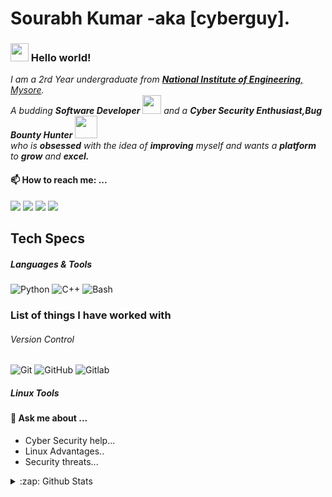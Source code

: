 # Sourabh Kumar -aka [cyberguy].
### <img src="https://github.com/TheDudeThatCode/TheDudeThatCode/blob/master/Assets/Hi.gif" width="29px"> Hello world!&nbsp;

<p>
  <em>
    I am a 2rd Year undergraduate from <a href="https://nie.ac.in/"> <b>National Institute of Engineering</b>, Mysore</a>. <br>
    A budding <b>Software Developer</b> <img src="https://github.com/TheDudeThatCode/TheDudeThatCode/blob/master/Assets/Developer.gif" width="30px"> and a <b>Cyber Security Enthusiast,Bug Bounty Hunter</b>&nbsp;<img src="https://github.com/TheDudeThatCode/TheDudeThatCode/blob/master/Assets/Designer.gif" width="36px"><br>who is <b>obsessed</b>
    with the idea of <b>improving</b> myself and wants a <b>platform</b> to 
    <b>grow</b> and 
    <b>excel.</b> 
  </em>  
</p>

<!--
**sourabhk267/sourabhk267** is a ✨ _special_ ✨ repository because its `README.md` (this file) appears on your GitHub profile.
-->

#### 📫 How to reach me: ...

[<img src="https://img.shields.io/badge/twitter-%231DA1F2.svg?&style=for-the-badge&logo=twitter&logoColor=white" />][twiter]
[<img src="https://img.shields.io/badge/linkedin-%230077B5.svg?&style=for-the-badge&logo=linkedin&logoColor=white" />][linkedin]
[<img src = "https://img.shields.io/badge/instagram-%23E4405F.svg?&style=for-the-badge&logo=instagram&logoColor=white">][instagram]
[<img src ="https://img.shields.io/badge/Email-Here-%23E4405F.svg?&style=for-the-badge&logo=&logoColor=white%22">][email]


[](https://tryhackme.com/p/Darkpatrix)

## Tech Specs

##### Languages & Tools 

![Python](https://img.shields.io/badge/-python-black?style=flat-square&logo=python)
![C++](https://img.shields.io/badge/-c++-black?style=flat-square&logo=c++)
![Bash](https://img.shields.io/badge/-Bash-black?style=flat-square&logo=bash)

### List of things I have worked with

###### Version Control

![Git](https://img.shields.io/badge/-Git-black?style=flat-square&logo=git)
![GitHub](https://img.shields.io/badge/-GitHub-181717?style=flat-square&logo=github)
![Gitlab](https://img.shields.io/badge/-GitLab-181717?style=flat-square&logo=gitlab)

##### Linux Tools


#### 💬 Ask me about ...

- Cyber Security help...
- Linux Advantages..
- Security threats...


<details>
  <summary>:zap: Github Stats</summary>

  <img align="left" alt="Sourabh's Github Stats" src="https://github-readme-stats.vercel.app/api?username=thesourabhk&show_icons=true&hide_border=true&count_private=true" />
  <img align="right" alt="Sourabh's Github Stats" src="https://github-readme-stats.vercel.app/api/top-langs/?username=thesourabhk&show_icons=true&hide_border=true">

</details>

[website]: https://thesourabhk.github.io/sourabhk267.github.io/
[twiter]: https://twitter.com/Sourabh_k_d
[linkedin]: https://www.linkedin.com/in/sourabh-kumar-44072bba/
[instagram]: https://www.instagram.com/sourabh._d/
[email]: mailto:sourabhd267@gmail.com
